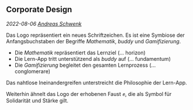 ## Corporate Design
*2022-08-06 [Andreas Schwenk](https://www.th-koeln.de/personen/andreas.schwenk/)*

Das Logo repräsentiert ein neues Schriftzeichen.
Es ist eine Symbiose der Anfangsbuchstaben der Begriffe *Mathematik*, *buddy* und *Gamifizierung*.

- Die *Mathematik* repräsentiert das Lernziel (... horizon)
- Die Lern-App tritt unterstützend als *buddy* auf (... fundamentum)
- Die *Gamifizierung* begleitet den gesamten Lernprozess (... conglomerare)

Das nahtlose Ineinandergreifen unterstreicht die Philosophie der Lern-App.

Weiterhin ähnelt das Logo der erhobenen Faust &#9994;, die als Symbol für Solidarität und Stärke gilt.
